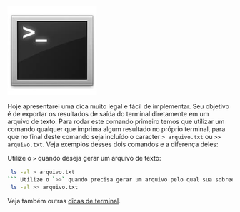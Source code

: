 ![Terminal Console Linux](../images/terminal-console-linux.jpg)

Hoje apresentarei uma dica muito legal e fácil de implementar. Seu objetivo é de exportar os resultados de saída do terminal diretamente em um arquivo de texto. Para rodar este comando primeiro temos que utilizar um comando qualquer que imprima algum resultado no próprio terminal, para que no final deste comando seja incluído o caracter `> arquivo.txt` ou `>> arquivo.txt`. Veja exemplos desses dois comandos e a diferença deles:

Utilize o `>` quando deseja gerar um arquivo de texto:
``` bash
 ls -al > arquivo.txt
``` Utilize o `>>` quando precisa gerar um arquivo pelo qual sua sobreescrita seja incremental, ou seja, sempre será adicionado novo conteúdo no mesmo arquivo: ``` bash
 ls -al >> arquivo.txt
``` 

Veja também outras [dicas de terminal](../dicas-de-terminal "Dicas de terminal").